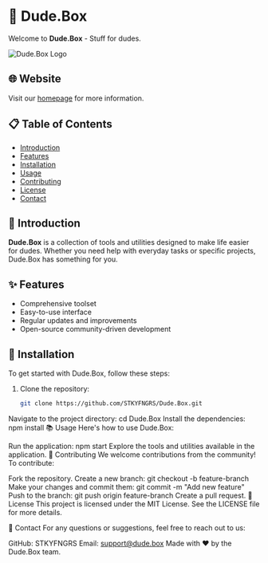 # 🧳 Dude.Box

Welcome to **Dude.Box** - Stuff for dudes.

![Dude.Box Logo](https://avatars.githubusercontent.com/u/84628090?v=4)

## 🌐 Website

Visit our [homepage](https://www.dude.box) for more information.

## 📋 Table of Contents

- [Introduction](#introduction)
- [Features](#features)
- [Installation](#installation)
- [Usage](#usage)
- [Contributing](#contributing)
- [License](#license)
- [Contact](#contact)

## 📝 Introduction

**Dude.Box** is a collection of tools and utilities designed to make life easier for dudes. Whether you need help with everyday tasks or specific projects, Dude.Box has something for you.

## ✨ Features

- Comprehensive toolset
- Easy-to-use interface
- Regular updates and improvements
- Open-source community-driven development

## 🚀 Installation

To get started with Dude.Box, follow these steps:

1. Clone the repository:
   ```bash
   git clone https://github.com/STKYFNGRS/Dude.Box.git
Navigate to the project directory:
cd Dude.Box
Install the dependencies:
npm install
📚 Usage
Here's how to use Dude.Box:

Run the application:
npm start
Explore the tools and utilities available in the application.
🤝 Contributing
We welcome contributions from the community! To contribute:

Fork the repository.
Create a new branch:
git checkout -b feature-branch
Make your changes and commit them:
git commit -m "Add new feature"
Push to the branch:
git push origin feature-branch
Create a pull request.
📄 License
This project is licensed under the MIT License. See the LICENSE file for more details.

📧 Contact
For any questions or suggestions, feel free to reach out to us:

GitHub: STKYFNGRS
Email: support@dude.box
Made with ❤️ by the Dude.Box team.

